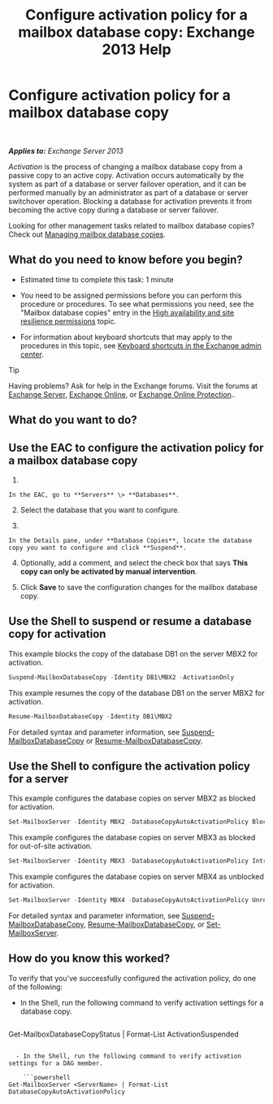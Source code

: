 ﻿---
title: 'Configure activation policy for a mailbox database copy: Exchange 2013 Help'
TOCTitle: Configure activation policy for a mailbox database copy
ms:assetid: 6b37ed6e-2e36-4688-b485-8fdbb8193ec8
ms:mtpsurl: https://technet.microsoft.com/en-us/library/Dd298046(v=EXCHG.150)
ms:contentKeyID: 48385199
ms.date: 12/09/2016
mtps_version: v=EXCHG.150
---

# Configure activation policy for a mailbox database copy

 

_**Applies to:** Exchange Server 2013_


*Activation* is the process of changing a mailbox database copy from a passive copy to an active copy. Activation occurs automatically by the system as part of a database or server failover operation, and it can be performed manually by an administrator as part of a database or server switchover operation. Blocking a database for activation prevents it from becoming the active copy during a database or server failover.

Looking for other management tasks related to mailbox database copies? Check out [Managing mailbox database copies](managing-mailbox-database-copies-exchange-2013-help.md).

## What do you need to know before you begin?

  - Estimated time to complete this task: 1 minute

  - You need to be assigned permissions before you can perform this procedure or procedures. To see what permissions you need, see the "Mailbox database copies" entry in the [High availability and site resilience permissions](high-availability-and-site-resilience-permissions-exchange-2013-help.md) topic.

  - For information about keyboard shortcuts that may apply to the procedures in this topic, see [Keyboard shortcuts in the Exchange admin center](keyboard-shortcuts-in-the-exchange-admin-center-exchange-online-protection-help.md).


> [!TIP]
> Having problems? Ask for help in the Exchange forums. Visit the forums at <A href="https://go.microsoft.com/fwlink/p/?linkid=60612">Exchange Server</A>, <A href="https://go.microsoft.com/fwlink/p/?linkid=267542">Exchange Online</A>, or <A href="https://go.microsoft.com/fwlink/p/?linkid=285351">Exchange Online Protection</A>..



## What do you want to do?

## Use the EAC to configure the activation policy for a mailbox database copy

1.  
    
    In the EAC, go to **Servers** \> **Databases**.

2.  Select the database that you want to configure.

3.  
    
    In the Details pane, under **Database Copies**, locate the database copy you want to configure and click **Suspend**.

4.  Optionally, add a comment, and select the check box that says **This copy can only be activated by manual intervention**.

5.  Click **Save** to save the configuration changes for the mailbox database copy.

## Use the Shell to suspend or resume a database copy for activation

This example blocks the copy of the database DB1 on the server MBX2 for activation.

```powershell
Suspend-MailboxDatabaseCopy -Identity DB1\MBX2 -ActivationOnly
```

This example resumes the copy of the database DB1 on the server MBX2 for activation.

```powershell
Resume-MailboxDatabaseCopy -Identity DB1\MBX2
```

For detailed syntax and parameter information, see [Suspend-MailboxDatabaseCopy](https://technet.microsoft.com/en-us/library/dd351074\(v=exchg.150\)) or [Resume-MailboxDatabaseCopy](https://technet.microsoft.com/en-us/library/dd335220\(v=exchg.150\)).

## Use the Shell to configure the activation policy for a server

This example configures the database copies on server MBX2 as blocked for activation.

```powershell
Set-MailboxServer -Identity MBX2 -DatabaseCopyAutoActivationPolicy Blocked
```

This example configures the database copies on server MBX3 as blocked for out-of-site activation.

```powershell
Set-MailboxServer -Identity MBX3 -DatabaseCopyAutoActivationPolicy IntrasiteOnly
```

This example configures the database copies on server MBX4 as unblocked for activation.

```powershell
Set-MailboxServer -Identity MBX4 -DatabaseCopyAutoActivationPolicy Unrestricted
```

For detailed syntax and parameter information, see [Suspend-MailboxDatabaseCopy](https://technet.microsoft.com/en-us/library/dd351074\(v=exchg.150\)), [Resume-MailboxDatabaseCopy](https://technet.microsoft.com/en-us/library/dd335220\(v=exchg.150\)), or [Set-MailboxServer](https://technet.microsoft.com/en-us/library/aa998651\(v=exchg.150\)).

## How do you know this worked?

To verify that you've successfully configured the activation policy, do one of the following:

  - In the Shell, run the following command to verify activation settings for a database copy.
    
    ```powershell
Get-MailboxDatabaseCopyStatus <DatabaseCopyName> | Format-List ActivationSuspended
```

  - In the Shell, run the following command to verify activation settings for a DAG member.
    
    ```powershell
Get-MailboxServer <ServerName> | Format-List DatabaseCopyAutoActivationPolicy
```

